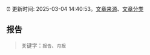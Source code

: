 :alarm_clock: 更新时间: 2025-03-04 14:40:53。[文章来源](/README.md)、[文章分类](/TAGS.md)

## 报告


> 关键字：`报告`、`月报`



